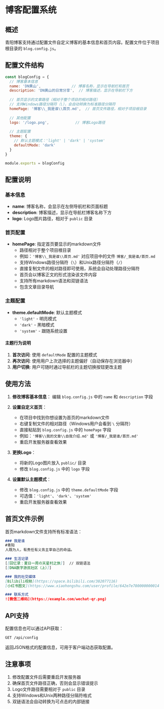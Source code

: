 # 博客配置系统

## 概述

青阳博客支持通过配置文件自定义博客的基本信息和首页内容。配置文件位于项目根目录的 `blog.config.js`。

## 配置文件结构

```javascript
const blogConfig = {
  // 博客基本信息
  name: 'DN黄山',              // 博客名称，显示在导航栏和首页
  description: 'DN黄山的日常分享',  // 博客描述，显示在导航栏下方
  
  // 首页显示的文章路径（相对于整个项目的相对路径）
  // 支持Windows路径分隔符（\），会自动转换为标准路径分隔符
  homePage: '博客\\_我是谁\\首页.md',  // 首页文件路径，相对于项目根目录
  
  // 其他配置
  logo: '/logo.png',            // 博客Logo路径
  
  // 主题配置
  theme: {
    // 默认主题模式：'light' | 'dark' | 'system'
    defaultMode: 'dark'
  }
}

module.exports = blogConfig
```

## 配置说明

### 基本信息

- **name**: 博客名称，会显示在左侧导航栏和页面标题
- **description**: 博客描述，显示在导航栏博客名称下方
- **logo**: Logo图片路径，相对于 `public` 目录

### 首页配置

- **homePage**: 指定首页要显示的markdown文件
  - 路径相对于整个项目根目录
  - 例如：`'博客\\_我是谁\\首页.md'` 对应项目中的文件 `博客/_我是谁/首页.md`
  - 支持Windows路径分隔符（`\`）和Unix路径分隔符（`/`）
  - 直接复制文件的相对路径即可使用，系统会自动处理路径分隔符
  - 首页会以博客正文的形式渲染该文件内容
  - 支持所有markdown语法和双链语法
  - 包含文章目录导航

### 主题配置

- **theme.defaultMode**: 默认主题模式
  - `'light'` - 明亮模式
  - `'dark'` - 黑暗模式  
  - `'system'` - 跟随系统设置

#### 主题行为说明

1. **首次访问**: 使用 `defaultMode` 配置的主题模式
2. **再次访问**: 使用用户上次选择的主题偏好（自动保存在浏览器中）
3. **用户切换**: 用户可随时通过导航栏的主题切换按钮更改主题

## 使用方法

1. **修改博客基本信息**：
   编辑 `blog.config.js` 中的 `name` 和 `description` 字段

2. **设置自定义首页**：
   - 在项目中找到你想设置为首页的markdown文件
   - 右键复制文件的相对路径（Windows用户会看到 `\` 分隔符）
   - 直接粘贴到 `blog.config.js` 中的 `homePage` 字段
   - 例如：`'博客\\我的文章\\自我介绍.md'` 或 `'博客/_我是谁/首页.md'`
   - 重启开发服务器查看效果

3. **更换Logo**：
   - 将新的Logo图片放入 `public/` 目录
   - 修改 `blog.config.js` 中的 `logo` 字段

4. **设置默认主题模式**：
   - 修改 `blog.config.js` 中的 `theme.defaultMode` 字段
   - 可选值：`'light'`、`'dark'`、`'system'`
   - 重启开发服务器查看效果

## 首页文件示例

首页markdown文件支持所有标准语法：

```markdown
### 我是谁
#青阳 
人既为人，有责任有义务主宰自己的命运。

### 生活记录
[[回忆录：夏日一周の天星村之旅]]  // 双链语法
[[DNA数字游民社区（上）]]

### 我的社交媒体
[Bilibili视频](https://space.bilibili.com/382077116)
[小红书图文](https://www.xiaohongshu.com/user/profile/642e7e78000000001400d8dd)

### 联系方式
![微信二维码](https://example.com/wechat-qr.png)
```

## API支持

配置信息也可以通过API获取：

```
GET /api/config
```

返回JSON格式的配置信息，可用于客户端动态获取配置。

## 注意事项

1. 修改配置文件后需要重启开发服务器
2. 确保首页文件路径正确，否则会显示错误提示
3. Logo文件路径需要相对于 `public` 目录
4. 支持Windows和Unix两种路径分隔符格式
5. 双链语法会自动转换为可点击的内部链接 